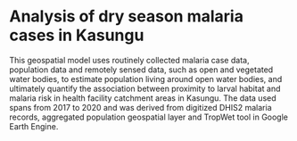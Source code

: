 # Analysis of dry season malaria cases in Kasungu
 This geospatial model uses routinely collected malaria case data, population data and remotely sensed data, such as open and vegetated water bodies, to estimate population living around open water bodies, and ultimately quantify the association between proximity to larval habitat and malaria risk in health facility catchment areas in Kasungu. The data used spans from 2017 to 2020 and was derived from digitized DHIS2 malaria records, aggregated population geospatial layer and TropWet tool in Google Earth Engine.
